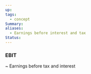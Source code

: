 ```yaml
---
up: 
tags:
  - concept
Summary: 
aliases:
  - Earnings before interest and tax
Status:
---
```

### EBIT
~
Earnings before tax and interest
<!--SR:!2025-03-13,3,250-->
